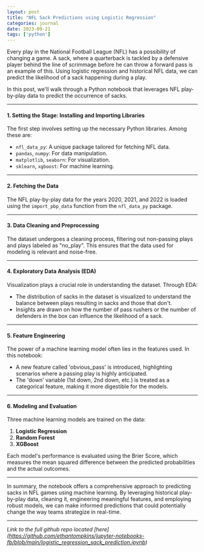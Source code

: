 ```yaml
---
layout: post
title: "NFL Sack Predictions using Logistic Regression"
categories: journal
date: 2023-09-21
tags: ['python']
---
```



Every play in the National Football League (NFL) has a possibility of changing a game. A sack, where a quarterback is tackled by a defensive player behind the line of scrimmage before he can throw a forward pass is an example of this. Using logistic regression and historical NFL data, we can predict the likelihood of a sack happening during a play.

In this post, we'll walk through a Python notebook that leverages NFL play-by-play data to predict the occurrence of sacks. 

---

#### 1. Setting the Stage: Installing and Importing Libraries

The first step involves setting up the necessary Python libraries. Among these are:
- `nfl_data_py`: A unique package tailored for fetching NFL data.
- `pandas`, `numpy`: For data manipulation.
- `matplotlib`, `seaborn`: For visualization.
- `sklearn`, `xgboost`: For machine learning.

---

#### 2. Fetching the Data

The NFL play-by-play data for the years 2020, 2021, and 2022 is loaded using the `import_pbp_data` function from the `nfl_data_py` package.

---

#### 3. Data Cleaning and Preprocessing

The dataset undergoes a cleaning process, filtering out non-passing plays and plays labeled as "no_play". This ensures that the data used for modeling is relevant and noise-free.

---

#### 4. Exploratory Data Analysis (EDA)

Visualization plays a crucial role in understanding the dataset. Through EDA:
- The distribution of sacks in the dataset is visualized to understand the balance between plays resulting in sacks and those that don't.
- Insights are drawn on how the number of pass rushers or the number of defenders in the box can influence the likelihood of a sack.

---

#### 5. Feature Engineering

The power of a machine learning model often lies in the features used. In this notebook:
- A new feature called 'obvious_pass' is introduced, highlighting scenarios where a passing play is highly anticipated.
- The 'down' variable (1st down, 2nd down, etc.) is treated as a categorical feature, making it more digestible for the models.

---

#### 6. Modeling and Evaluation

Three machine learning models are trained on the data:
1. **Logistic Regression**
2. **Random Forest**
3. **XGBoost**

Each model's performance is evaluated using the Brier Score, which measures the mean squared difference between the predicted probabilities and the actual outcomes.

---

In summary, the notebook offers a comprehensive approach to predicting sacks in NFL games using machine learning. By leveraging historical play-by-play data, cleaning it, engineering meaningful features, and employing robust models, we can make informed predictions that could potentially change the way teams strategize in real-time.

---

*Link to the full github repo located [here] (https://github.com/ethantompkins/jupyter-notebooks-fb/blob/main/logistic_regression_sack_prediction.ipynb)*

